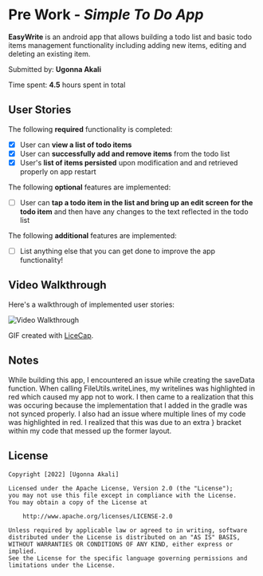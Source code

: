 # Pre Work - *Simple To Do App*

**EasyWrite** is an android app that allows building a todo list and basic todo items management functionality including adding new items, editing and deleting an existing item.

Submitted by: **Ugonna Akali**

Time spent: **4.5** hours spent in total

## User Stories

The following **required** functionality is completed:

* [x] User can **view a list of todo items**
* [x] User can **successfully add and remove items** from the todo list
* [x] User's **list of items persisted** upon modification and and retrieved properly on app restart

The following **optional** features are implemented:

* [ ] User can **tap a todo item in the list and bring up an edit screen for the todo item** and then have any changes to the text reflected in the todo list

The following **additional** features are implemented:

* [ ] List anything else that you can get done to improve the app functionality!

## Video Walkthrough

Here's a walkthrough of implemented user stories:

<img src='https://imgur.com/a/IRDAg85.gif' title='Video Walkthrough' width='' alt='Video Walkthrough' />

GIF created with [LiceCap](http://www.cockos.com/licecap/).

## Notes

While building this app, I encountered an issue while creating the saveData function. When calling FileUtils.writeLines, my writelines 
was highlighted in red which caused my app not to work. I then came to a realization that this was occuring because the implementation that 
I added in the gradle was not synced properly.
I also had an issue where multiple lines of my code was highlighted in red. I realized that this was due to an extra } bracket within my code that messed up
the former layout.

## License

    Copyright [2022] [Ugonna Akali]

    Licensed under the Apache License, Version 2.0 (the "License");
    you may not use this file except in compliance with the License.
    You may obtain a copy of the License at

        http://www.apache.org/licenses/LICENSE-2.0

    Unless required by applicable law or agreed to in writing, software
    distributed under the License is distributed on an "AS IS" BASIS,
    WITHOUT WARRANTIES OR CONDITIONS OF ANY KIND, either express or implied.
    See the License for the specific language governing permissions and
    limitations under the License.
